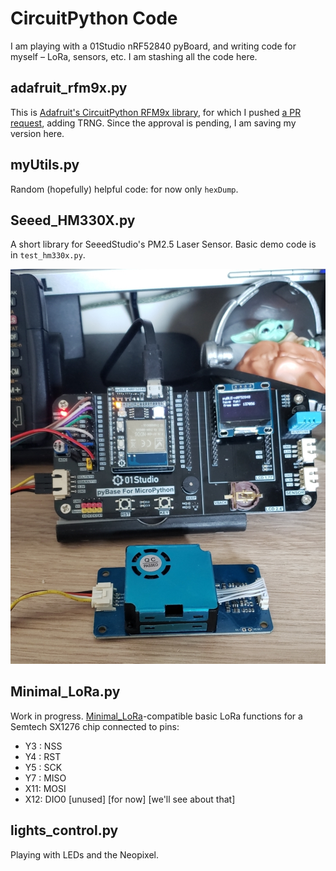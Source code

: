 # CircuitPython Code

I am playing with a 01Studio nRF52840 pyBoard, and writing code for myself – LoRa, sensors, etc. I am stashing all the code here.

## adafruit_rfm9x.py

This is [Adafruit's CircuitPython RFM9x library](https://github.com/adafruit/Adafruit_CircuitPython_RFM9x), for which I pushed [a PR request](https://github.com/adafruit/Adafruit_CircuitPython_RFM9x/pull/64), adding TRNG. Since the approval is pending, I am saving my version here.

## myUtils.py

Random (hopefully) helpful code: for now only `hexDump`.

## Seeed_HM330X.py

A short library for SeeedStudio's PM2.5 Laser Sensor. Basic demo code is in `test_hm330x.py`.

![pyBoard and HM3301](assets/pyBoard%20and%20HM3301.jpg)

## Minimal_LoRa.py

Work in progress. [Minimal_LoRa](https://github.com/Kongduino/BastWAN_Minimal_LoRa)-compatible basic LoRa functions for a Semtech SX1276 chip connected to pins:

  * Y3 : NSS
  * Y4 : RST
  * Y5 : SCK
  * Y7 : MISO
  * X11: MOSI
  * X12: DIO0 [unused] [for now] [we'll see about that]

## lights_control.py

Playing with LEDs and the Neopixel.